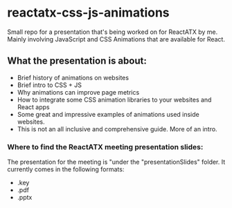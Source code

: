 # reactatx-css-js-animations

Small repo for a presentation that's being worked on for ReactATX by me. Mainly involving JavaScript and CSS Animations that are available for React. 

## What the presentation is about:

- Brief history of animations on websites
- Brief intro to CSS + JS
- Why animations can improve page metrics
- How to integrate some CSS animation libraries to your websites and React apps
- Some great and impressive examples of animations used inside websites. 
- This is not an all inclusive and comprehensive guide. More of an intro. 

### Where to find the ReactATX meeting presentation slides:

The presentation for the meeting is "under the "presentationSlides" folder. It currently comes in the following formats:

- .key
- .pdf
- .pptx